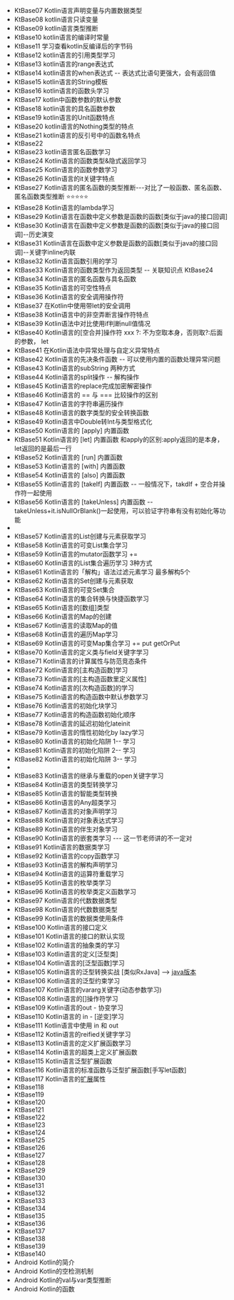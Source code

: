 - KtBase07    Kotlin语言声明变量与内置数据类型
- KtBase08    kotlin语言只读变量
- KtBase09    kotlin语言类型推断
- KtBase10    kotlin语言的编译时常量
- KtBase11    学习查看kotlin反编译后的字节码
- KtBase12    kotlin语言的引用类型学习
- KtBase13    kotlin语言的range表达式
- KtBase14    kotlin语言的when表达式 -- 表达式比语句更强大，会有返回值
- KtBase15    kotlin语言的String模板
- KtBase16    kotlin语言的函数头学习
- KtBase17    kotlin中函数参数的默认参数
- KtBase18    kotlin语言的具名函数参数
- KtBase19    kotlin语言的Unit函数特点
- KtBase20    kotlin语言的Nothing类型的特点
- KtBase21    kotlin语言的反引号中的函数名特点
- KtBase22    
- KtBase23    kotlin语言匿名函数学习
- KtBase24    Kotlin语言的函数类型&隐式返回学习
- KtBase25    Kotlin语言的函数参数学习
- KtBase26    Kotlin语言的it关键字特点
- KtBase27    Kotlin语言的匿名函数的类型推断---对比了一般函数、匿名函数、匿名函数类型推断 ⭐️⭐️⭐️⭐️⭐️
- KtBase28    Kotlin语言的lambda学习
- KtBase29    Kotlin语言在函数中定义参数是函数的函数[类似于java的接口回调]
- KtBase30    Kotlin语言在函数中定义参数是函数的函数[类似于java的接口回调]--历史演变
- KtBase31    Kotlin语言在函数中定义参数是函数的函数[类似于java的接口回调]--关键字inline内联
- KtBase32    Kotlin语言函数引用的学习
- KtBase33    Kotlin语言的函数类型作为返回类型 -- 关联知识点 KtBase24
- KtBase34    Kotlin语言的匿名函数与具名函数
- KtBase35    Kotlin语言的可空性特点
- KtBase36    Kotlin语言的安全调用操作符
- KtBase37    在Kotlin中使用带let的安全调用
- KtBase38    Kotlin语言中的非空弄断言操作符特点
- KtBase39    Kotlin语法中对比使用if判断null值情况
- KtBase40    Kotlin语言的[空合并]操作符 xxx ?: 不为空取本身，否则取?:后面的参数，   let
- KtBase41    在Kotlin语法中异常处理与自定义异常特点
- KtBase42    Kotlin语言的先决条件函数  -- 可以使用内置的函数处理异常问题
- KtBase43    Kotlin语言的subString  两种方式
- KtBase44    Kotlin语言的split操作 -- 解构操作
- KtBase45    Kotlin语言的replace完成加密解密操作
- KtBase46    Kotlin语言的 == 与 === 比较操作的区别
- KtBase47    Kotlin语言的字符串遍历操作
- KtBase48    Kotlin语言的数字类型的安全转换函数
- KtBase49    Kotlin语言中Double转Int与类型格式化
- KtBase50    Kotlin语言的 [apply] 内置函数
- KtBase51    Kotlin语言的 [let] 内置函数  和apply的区别:apply返回的是本身，let返回的是最后一行
- KtBase52    Kotlin语言的 [run] 内置函数
- KtBase53    Kotlin语言的 [with] 内置函数
- KtBase54    Kotlin语言的 [also] 内置函数
- KtBase55    Kotlin语言的 [takeIf] 内置函数  -- 一般情况下，takdIf + 空合并操作符一起使用
- KtBase56    Kotlin语言的 [takeUnless] 内置函数  --takeUnless+it.isNullOrBlank()一起使用，可以验证字符串有没有初始化等功能
- 
- KtBase57    Kotlin语言的List创建与元素获取学习
- KtBase58    Kotlin语言的可变List集合学习
- KtBase59    Kotlin语言的mutator函数学习   +=
- KtBase60    Kotlin语言的List集合遍历学习 3种方式
- KtBase61    Kotlin语言的「解构」语法过滤元素学习  最多解构5个
- KtBase62    Kotlin语言的Set创建与元素获取
- KtBase63    Kotlin语言的可变Set集合
- KtBase64    Kotlin语言的集合转换与快捷函数学习
- KtBase65    Kotlin语言的[数组]类型
- KtBase66    Kotlin语言的Map的创建
- KtBase67    Kotlin语言的读取Map的值
- KtBase68    Kotlin语言的遍历Map学习
- KtBase69    Kotlin语言的可变Map集合学习  +=  put  getOrPut
- KtBase70    Kotlin语言的定义类与field关键字学习
- KtBase71    Kotlin语言的计算属性与防范竞态条件
- KtBase72    Kotlin语言的[主构造函数]学习
- KtBase73    Kotlin语言的[主构造函数里定义属性]
- KtBase74    Kotlin语言的[次构造函数]的学习
- KtBase75    Kotlin语言的构造函数中默认参数学习
- KtBase76    Kotlin语言的初始化块学习
- KtBase77    Kotlin语言的构造函数初始化顺序
- KtBase78    Kotlin语言的延迟初始化lateinit
- KtBase79    Kotlin语言的惰性初始化by lazy学习
- KtBase80    Kotlin语言的初始化陷阱 1-- 学习
- KtBase81    Kotlin语言的初始化陷阱 2-- 学习
- KtBase82    Kotlin语言的初始化陷阱 3-- 学习
- 
- KtBase83    Kotlin语言的继承与重载的open关键字学习
- KtBase84    Kotlin语言的类型转换学习
- KtBase85    Kotlin语言的智能类型转换
- KtBase86    Kotlin语言的Any超类学习
- KtBase87    Kotlin语言的对象声明学习
- KtBase88    Kotlin语言的对象表达式学习
- KtBase89    Kotlin语言的伴生对象学习
- KtBase90    Kotlin语言的嵌套类学习  ---  这一节老师讲的不一定对
- KtBase91    Kotlin语言的数据类学习
- KtBase92    Kotlin语言的copy函数学习
- KtBase93    Kotlin语言的解构声明学习
- KtBase94    Kotlin语言的运算符重载学习
- KtBase95    Kotlin语言的枚举类学习
- KtBase96    Kotlin语言的枚举类定义函数学习
- KtBase97    Kotlin语言的代数数据类型
- KtBase98    Kotlin语言的代数数据类型
- KtBase99    Kotlin语言的数据类使用条件
- KtBase100   Kotlin语言的接口定义
- KtBase101   Kotlin语言的接口的默认实现
- KtBase102   Kotlin语言的抽象类的学习
- KtBase103   Kotlin语言的定义[泛型类]
- KtBase104   Kotlin语言的[泛型函数]学习
- KtBase105   Kotlin语言的泛型转换实战  [类似RxJava]  --> [java版本](src/com/prettyant/practice/RxJavaTest.java)
- KtBase106   Kotlin语言的泛型约束学习
- KtBase107   Kotlin语言的vararg关键字(动态参数学习)
- KtBase108   Kotlin语言的[]操作符学习
- KtBase109   Kotlin语言的out  - 协变学习
- KtBase110   Kotlin语言的 in - [逆变]学习
- KtBase111   Kotlin语言中使用 in 和 out
- KtBase112   Kotlin语言的reified关键字学习
- KtBase113   Kotlin语言的定义扩展函数学习
- KtBase114   Kotlin语言的超类上定义扩展函数
- KtBase115   Kotlin语言泛型扩展函数
- KtBase116   Kotlin语言的标准函数与泛型扩展函数[手写let函数]
- KtBase117   Kotlin语言的[扩展](src/com/prettyant/s6/KtBase117.kt)属性
- KtBase118   
- KtBase119   
- KtBase120   
- KtBase121   
- KtBase122   
- KtBase123   
- KtBase124   
- KtBase125   
- KtBase126   
- KtBase127   
- KtBase128   
- KtBase129   
- KtBase130   
- KtBase131   
- KtBase132   
- KtBase133   
- KtBase134   
- KtBase135   
- KtBase136   
- KtBase137   
- KtBase138   
- KtBase139   
- KtBase140   
- Android       Kotlin的简介
- Android       Kotlin的空检测机制
- Android       Kotlin的val与var类型推断
- Android       Kotlin的函数

